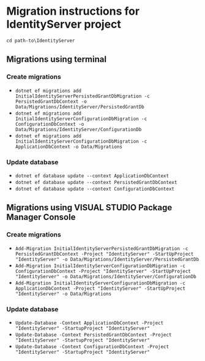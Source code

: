 ﻿# Migration instructions for IdentityServer project

`cd path-to\IdentityServer`

## Migrations using terminal

### Create migrations
* `dotnet ef migrations add InitialIdentityServerPersistedGrantDbMigration -c PersistedGrantDbContext -o Data/Migrations/IdentityServer/PersistedGrantDb`
* `dotnet ef migrations add InitialIdentityServerConfigurationDbMigration -c ConfigurationDbContext -o Data/Migrations/IdentityServer/ConfigurationDb`
* `dotnet ef migrations add InitialIdentityServerConfigurationDbMigration -c ApplicationDbContext -o Data/Migrations`

### Update database
* `dotnet ef database update --context ApplicationDbContext`
* `dotnet ef database update --context PersistedGrantDbContext`
* `dotnet ef database update --context ConfigurationDbContext`


## Migrations using  VISUAL STUDIO Package Manager Console

### Create migrations
* `Add-Migration InitialIdentityServerPersistedGrantDbMigration -c PersistedGrantDbContext -Project "IdentityServer" -StartUpProject "IdentityServer" -o Data/Migrations/IdentityServer/PersistedGrantDb`
* `Add-Migration InitialIdentityServerConfigurationDbMigration -c ConfigurationDbContext -Project "IdentityServer" -StartUpProject "IdentityServer" -o Data/Migrations/IdentityServer/ConfigurationDb`
* `Add-Migration InitialIdentityServerConfigurationDbMigration -c ApplicationDbContext -Project "IdentityServer" -StartUpProject "IdentityServer" -o Data/Migrations`

### Update database
* `Update-Database -Context ApplicationDbContext -Project "IdentityServer" -StartupProject "IdentityServer"`
* `Update-Database -Context PersistedGrantDbContext -Project "IdentityServer" -StartupProject "IdentityServer"`
* `Update-Database -Context ConfigurationDbContext -Project "IdentityServer" -StartupProject "IdentityServer"`
